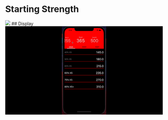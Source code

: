 # Starting Strength
<img src='/workout_app/848775.jpg'>
## Display
<img  src='/ezgif.com-gif-maker.gif' alt='recording'/>
